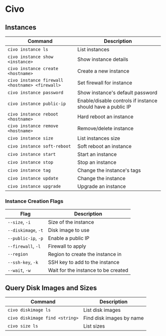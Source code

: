 # Civo

## Instances

| Command                                        | Description                                                 |
| ---------------------------------------------- | ----------------------------------------------------------- |
| `civo instance ls`                             | List instances                                              |
| `civo instance show <instance>`                | Show instance details                                       |
| `civo instance create <hostname>`              | Create a new instance                                       |
| `civo instance firewall <hostname> <firewall>` | Set firewall for instance                                   |
| `civo instance password`                       | Show instance's default password                            |
| `civo instance public-ip`                      | Enable/disable controls if instance should have a public IP |
| `civo instance reboot <hostname>`              | Hard reboot an instance                                     |
| `civo instance remove <hostname>`              | Remove/delete instance                                      |
| `civo instance size`                           | List instances size                                         |
| `civo instance soft-reboot`                    | Soft reboot an instance                                     |
| `civo instance start`                          | Start an instance                                           |
| `civo instance stop`                           | Stop an instance                                            |
| `civo instance tag`                            | Change the instance's tags                                  |
| `civo instance update`                         | Change the instance                                         |
| `civo instance upgrade`                        | Upgrade an instance                                         |

### Instance Creation Flags

| Flag                | Description                         |
| ------------------- | ----------------------------------- |
| `--size`, `-i`      | Size of the instance                |
| `--diskimage`, `-t` | Disk image to use                   |
| `--public-ip`, `-p` | Enable a public IP                  |
| `--firewall`, `-l`  | Firewall to apply                   |
| `--region`          | Region to create the instance in    |
| `--ssh-key`, `-k`   | SSH key to add to the instance      |
| `--wait`, `-w`      | Wait for the instance to be created |

## Query Disk Images and Sizes

| Command                        | Description              |
| ------------------------------ | ------------------------ |
| `civo diskimage ls`            | List disk images         |
| `civo diskimage find <string>` | Find disk images by name |
| `civo size ls`                 | List sizes               |
